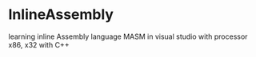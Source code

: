 # InlineAssembly
learning inline Assembly language MASM in visual studio with processor x86, x32 with C++
